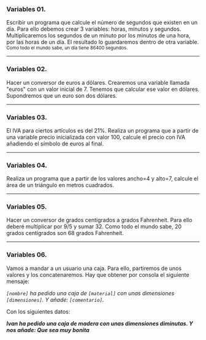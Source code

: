 ### **Variables 01.**

Escribir un programa que calcule el número de segundos que existen en un día. Para ello debemos crear 3 variables: horas, minutos y segundos. Multiplicaremos los segundos de un minuto por los minutos de una hora, por las horas de un día. El resultado lo guardaremos dentro de otra variable.
<small>Como todo el mundo sabe, un día tiene 86400 segundos.</small>

---

### **Variables 02.**

Hacer un conversor de euros a dólares. Crearemos una variable llamada "euros" con un valor inicial de 7. Tenemos que calcular ese valor en dólares. Supondremos que un euro son dos dólares.

---

### **Variables 03.**

El IVA para ciertos artículos es del 21%. Realiza un programa que a partir de una variable precio inicializada con valor 100, calcule el precio con IVA añadiendo el símbolo de euros al final.

---



### **Variables 04.**

Realiza un programa que a partir de los valores ancho=4 y alto=7, calcule el área de un triángulo en metros cuadrados.

---



### **Variables 05.**

Hacer un conversor de grados centígrados a grados Fahrenheit. Para ello deberé multiplicar por 9/5 y sumar 32.
Como todo el mundo sabe, 20 grados centígrados son 68 grados Fahrenheit.

---



### **Variables 06.**

Vamos a mandar a un usuario una caja. Para ello, partiremos de unos valores y los concatenaremos. Hay que obtener por consola el siguiente mensaje:

*`[nombre]` ha pedido una caja de `[material]` con unas dimensiones `[dimensiones]`. Y añade: `[comentario]`.*

Con los siguientes datos:

***Ivan ha pedido una caja de madera con unas dimensiones diminutas. Y nos añade: Que sea muy bonita***

